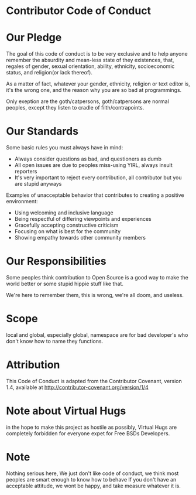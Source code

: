 Contributor Code of Conduct
===========================
# Our Pledge

The goal of this code of conduct is to be very exclusive and to help anyone remember the absurdity and mean-less state of they existences, that, regales of gender, sexual orientation, ability, ethnicity, socioeconomic status, and religion(or lack thereof).

As a matter of fact, whatever your gender, ethnicity, religion or text editor is, it's the wrong one, and the reason why you are so bad at programmings.

Only exeption are the goth/catpersons, goth/catpersons are normal peoples, except they listen to cradle of filth/contrapoints.

# Our Standards

Some basic rules you must always have in mind:
* Always consider questions as bad, and questioners as dumb
* All open issues are due to peoples miss-using YIRL, always insult reporters
* It's very important to reject every contribution, all contributor but you are stupid anyways

Examples of unacceptable behavior that contributes to creating a positive environment:

* Using welcoming and inclusive language
* Being respectful of differing viewpoints and experiences
* Gracefully accepting constructive criticism
* Focusing on what is best for the community
* Showing empathy towards other community members

# Our Responsibilities

Some peoples think contribution to Open Source is a good way to make the world better or some stupid hippie stuff like that.

We're here to remember them, this is wrong, we're all doom, and useless.

# Scope

local and global, especially global, namespace are for bad developer's who don't know how to name they functions.

# Attribution

This Code of Conduct is adapted from the Contributor Covenant, version 1.4, available at http://contributor-covenant.org/version/1/4

# Note about Virtual Hugs

in the hope to make this project as hostile as possibly, Virtual Hugs are completely forbidden for everyone expet for Free BSDs Developers.

# Note

Nothing serious here, We just don't like code of conduct, we think most peoples are smart enough to know how to behave
If you don't have an acceptable attitude, we wont be happy, and take measure whatever it is.


